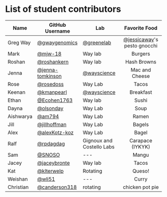 # List of student contributors

| Name      | GitHub Username                                        | Lab                                          |                        Favorite Food                         |
| --------- | ------------------------------------------------------ | -------------------------------------------- | :----------------------------------------------------------: |
| Greg Way  | [@gwaygenomics](https://github.com/gwaygenomics)       | [@greenelab](https://github.com/greenelab)   | [@jessicaway](https://github.com/jessicaway)'s pesto gnocchi |
| Mark      | [@mjw-18](https://github.com/mjw-18)                   | Way lab                                      |                           Burgers                            |
| Roshan    | [@roshankern](https://github.com/roshankern)           | Way lab                                      |                         Hash Browns                          |
| Jenna     | [@jenna-tomkinson](https://github.com/jenna-tomkinson) | [@wayscience](https://github.com/WayScience) |                        Mac and Cheese                        |
| Rose      | [@rosedoss](https://github.com/rosedoss)               | Way Lab                                      |                            Tacos                             |
| Keenan    | [@kmanpearl](https://github.com/kmanpearl)             | [@wayscience](https://github.com/WayScience) |                          Breakfast                           |
| Ethan     | [@Ecohen1763](https://github.com/Ecohen1763)           | Way lab                                      |                            Sushi                             |
| Dayna     | [@olsonday](https://github.com/olsonday)               | Way Lab                                      |                             Soup                             |
| Aishwarya | [@am794](https://github.com/am794)                     | Way Lab                                      |                            Ramen                             |
| Jill      | [@jillhoffman](https://github.com/jillhoffman)         | Way Lab                                      |                            Bagels                            |
| Alex      | [@alexKotz-koz](https://github.com/alexKotz-koz)       | Way Lab                                      |                            Bagel                             |
| Ralf      | [@rpdagdag](https://github.com/rpdagdag)               | Gignoux and Costello Labs                    |                       Carapace (IYKYK)                       |
| Sam       | [@SNOSO](https://github.com/SNOSO)                     | ---                                          |                            Mangu                             |
| Jacey     | [@jaceybronte](https://github.com/jaceybronte)         | Way lab                                      |                            Tacos                             |
| Kat       | [@klterwelp](https://github.com/klterwelp)             | Rotating                                     |                            Queso!                            |
| Weishan   | [@wli51](https://github.com/wli51)                     | ---                                          |                            Curry                             |
| Christian | [@canderson318](https://github.com/canderson318)       | rotating                                     |                        chicken pot pie                       |


